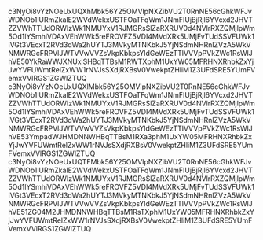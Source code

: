 c3NyOi8vYzNOeUxUQXhMbk56Y25OMVlpNXZibVU2T0RnNE56cGhkWFJvWDNOb1lURmZkalE2WVdWekxUSTFOaTFqWm1JNmFIUjBjRjl6YVcxd2JHVTZZVWhTTUdORWIzWk1NMUYxV1RJMGRsSlZaRXRUV0d4NVlrRXZQMjlpWm5Od1lYSmhiVDAxVEhWWk5reFROVFZ5VDI4MVdXRk5UMjFvTUdSSVFUWk1lVGt3VEcxT2RVd3dWa2hUYTJ3MVkyMTNKbkJ5YjNSdmNHRnlZVzA5WkVNMWRGcFRPVlJWTVVwVVZsVkpKbkpsYldGeWEzTTlVVVpPVkZWc1RsWlJhVE50YkRaWWJXNUxlSHBqTTBsM1RWTXphM1UxYW05MFRHNXRhbkZxYjJwYVFUWmtRelZxWW1rNVJsSXdjRXBsV0VwekptZHliM1Z3UFdSRE5YUmFVemxVVlRGS1ZGWlZTUQ
c3NyOi8vYzNOeUxUQXlMbk56Y25OMVlpNXZibVU2T0RnNE56cGhkWFJvWDNOb1lURmZkalE2WVdWekxUSTFOaTFqWm1JNmFIUjBjRjl6YVcxd2JHVTZZVWhTTUdORWIzWk1NMUYxV1RJMGRsSlZaRXRUV0d4NVlrRXZQMjlpWm5Od1lYSmhiVDAxVEhWWk5reFROVFZ5VDI4MVdXRk5UMjFvTUdSSVFUWk1lVGt3VEcxT2RVd3dWa2hUYTJ3MVkyMTNKbkJ5YjNSdmNHRnlZVzA5WkVNMWRGcFRPVlJWTVVwVVZsVkpKbkpsYldGeWEzTTlVVVpPVkZWc1RsWlJhVE53YmpadWJHMDNNWHBqTTBsM1RXa3phM1UxYW05MFRHNXRhbkZxYjJwYVFUWmtRelZxWW1rNVJsSXdjRXBsV0VwekptZHliM1Z3UFdSRE5YUmFVemxVVlRGS1ZGWlZTUQ
c3NyOi8vYzNOeUxUQTFMbk56Y25OMVlpNXZibVU2T0RnNE56cGhkWFJvWDNOb1lURmZkalE2WVdWekxUSTFOaTFqWm1JNmFIUjBjRjl6YVcxd2JHVTZZVWhTTUdORWIzWk1NMUYxV1RJMGRsSlZaRXRUV0d4NVlrRXZQMjlpWm5Od1lYSmhiVDAxVEhWWk5reFROVFZ5VDI4MVdXRk5UMjFvTUdSSVFUWk1lVGt3VEcxT2RVd3dWa2hUYTJ3MVkyMTNKbkJ5YjNSdmNHRnlZVzA5WkVNMWRGcFRPVlJWTVVwVVZsVkpKbkpsYldGeWEzTTlVVVpPVkZWc1RsWlJhVE51ZG04M2JHMDNNWHBqTTBsM1RsTXphM1UxYW05MFRHNXRhbkZxYjJwYVFUWmtRelZxWW1rNVJsSXdjRXBsV0VwekptZHliM1Z3UFdSRE5YUmFVemxVVlRGS1ZGWlZTUQ


